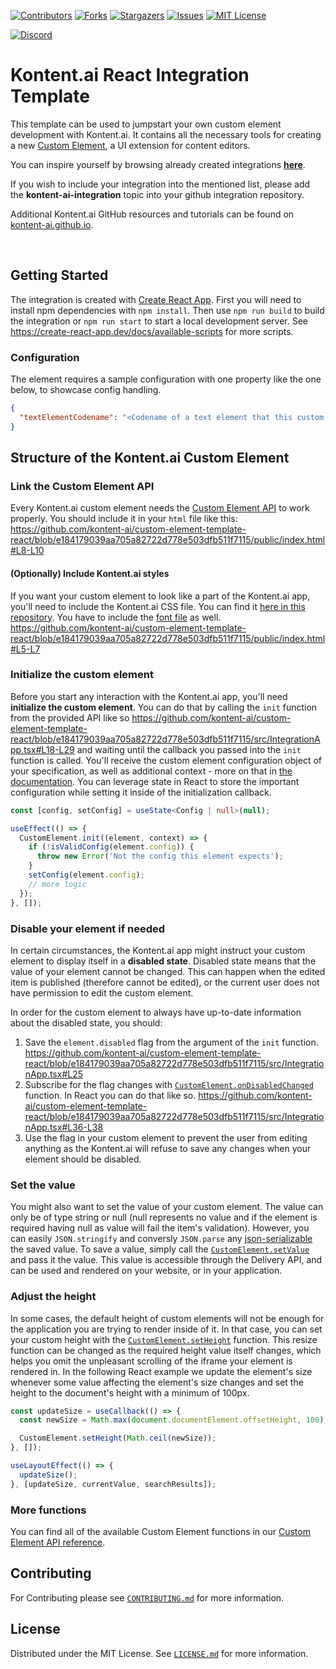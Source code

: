 [![Contributors][contributors-shield]][contributors-url]
[![Forks][forks-shield]][forks-url]
[![Stargazers][stars-shield]][stars-url]
[![Issues][issues-shield]][issues-url]
[![MIT License][license-shield]][license-url]

[![Discord][discord-shield]][discord-url]


# Kontent.ai React Integration Template

This template can be used to jumpstart your own custom element development with Kontent.ai. It contains all the necessary tools for creating a new [Custom Element](https://kontent.ai/learn/tutorials/develop-apps/integrate/content-editing-extensions/), a UI extension for content editors. 

You can inspire yourself by browsing already created integrations [**here**](https://github.io/topics/kontent-ai-integration).

If you wish to include your integration into the mentioned list, please add the **kontent-ai-integration** topic into your github integration repository. 

Additional Kontent.ai GitHub resources and tutorials can be found on [kontent-ai.github.io](https://kontent-ai.github.io/).

<br />

## Getting Started

The integration is created with [Create React App](https://create-react-app.dev/). 
First you will need to install npm dependencies with `npm install`. 
Then use `npm run build` to build the integration or `npm run start` to start a local development server. 
See https://create-react-app.dev/docs/available-scripts for more scripts.

### Configuration

The element requires a sample configuration with one property like the one below, to showcase config handling.
```json
{
  "textElementCodename": "<Codename of a text element that this custom element can read>"
}
```

## Structure of the Kontent.ai Custom Element

### Link the Custom Element API

Every Kontent.ai custom element needs the [Custom Element API](https://kontent.ai/learn/reference/custom-elements-js-api/) to work properly. You should include it in your `html` file like this: https://github.com/kontent-ai/custom-element-template-react/blob/e184179039aa705a82722d778e503dfb511f7115/public/index.html#L8-L10

#### (Optionally) Include Kontent.ai styles

If you want your custom element to look like a part of the Kontent.ai app, you'll need to include the Kontent.ai CSS file. You can find it [here in this repository](https://github.com/kontent-ai/custom-element-template-react/blob/main/public/kontent-ai-app-styles.css). You have to include the [font file](https://github.com/kontent-ai/custom-element-template-react/blob/main/public/kontent-ai-icons-v3.0.1.woff2) as well. https://github.com/kontent-ai/custom-element-template-react/blob/e184179039aa705a82722d778e503dfb511f7115/public/index.html#L5-L7

### Initialize the custom element

Before you start any interaction with the Kontent.ai app, you'll need **initialize the custom element**. You can do that by calling the `init` function from the provided API like so https://github.com/kontent-ai/custom-element-template-react/blob/e184179039aa705a82722d778e503dfb511f7115/src/IntegrationApp.tsx#L18-L29
and waiting until the callback you passed into the `init` function is called. You'll receive the custom element configuration object of your specification, as well as additional context - more on that in [the documentation](https://kontent.ai/learn/reference/custom-elements-js-api/#a-init-method). 
You can leverage state in React to store the important configuration while setting it inside of the initialization callback. 

```ts
const [config, setConfig] = useState<Config | null>(null);

useEffect(() => {
  CustomElement.init((element, context) => {
    if (!isValidConfig(element.config)) {
      throw new Error('Not the config this element expects');
    }
    setConfig(element.config);
    // more logic
  });
}, []);
```

### Disable your element if needed

In certain circumstances, the Kontent.ai app might instruct your custom element to display itself in a **disabled state**. Disabled state means that the value of your element cannot be changed. This can happen when the edited item is published (therefore cannot be edited), or the current user does not have permission to edit the custom element.

In order for the custom element to always have up-to-date information about the disabled state, you should:
1) Save the `element.disabled` flag from the argument of the `init` function. https://github.com/kontent-ai/custom-element-template-react/blob/e184179039aa705a82722d778e503dfb511f7115/src/IntegrationApp.tsx#L25
2) Subscribe for the flag changes with [`CustomElement.onDisabledChanged`](https://kontent.ai/learn/reference/custom-elements-js-api/#a-ondisabledchanged-method) function. In React you can do that like so. https://github.com/kontent-ai/custom-element-template-react/blob/e184179039aa705a82722d778e503dfb511f7115/src/IntegrationApp.tsx#L36-L38
3) Use the flag in your custom element to prevent the user from editing anything as the Kontent.ai will refuse to save any changes when your element should be disabled.

### Set the value

You might also want to set the value of your custom element. The value can only be of type string or null (null represents no value and if the element is required having null as value will fail the item's validation). However, you can easily `JSON.stringify` and conversly `JSON.parse` any [json-serializable](https://developer.mozilla.org/en-US/docs/Web/JavaScript/Reference/Global_Objects/JSON/stringify#description) the saved value.
To save a value, simply call the [`CustomElement.setValue`](https://kontent.ai/learn/reference/custom-elements-js-api/#a-setvalue-method) and pass it the value.
This value is accessible through the Delivery API, and can be used and rendered on your website, or in your application.

### Adjust the height

In some cases, the default height of custom elements will not be enough for the application you are trying to render inside of it. In that case, you can set your custom height with the [`CustomElement.setHeight`](https://kontent.ai/learn/reference/custom-elements-js-api/#a-setheight-method) function. This resize function can be  changed as the required height value itself changes, which helps you omit the unpleasant scrolling of the iframe your element is rendered in. 
In the following React example we update the element's size whenever some value affecting the element's size changes and set the height to the document's height with a minimum of 100px.

```ts
const updateSize = useCallback(() => {
  const newSize = Math.max(document.documentElement.offsetHeight, 100);

  CustomElement.setHeight(Math.ceil(newSize));
}, []);

useLayoutEffect(() => {
  updateSize();
}, [updateSize, currentValue, searchResults]);
```

### More functions

You can find all of the available Custom Element functions in our [Custom Element API reference](https://kontent.ai/learn/reference/custom-elements-js-api/).

## Contributing

For Contributing please see  [`CONTRIBUTING.md`](CONTRIBUTING.md) for more information.

## License

Distributed under the MIT License. See [`LICENSE.md`](./LICENSE.md) for more information.


[contributors-shield]: https://img.shields.io/github/contributors/kontent-ai/integration-template-react.svg?style=for-the-badge
[contributors-url]: https://github.com/kontent-ai/integration-template-react/graphs/contributors
[forks-shield]: https://img.shields.io/github/forks/kontent-ai/integration-template-react.svg?style=for-the-badge
[forks-url]: https://github.com/kontent-ai/integration-template-react/network/members
[stars-shield]: https://img.shields.io/github/stars/kontent-ai/integration-template-react.svg?style=for-the-badge
[stars-url]: https://github.com/kontent-ai/integration-template-react/stargazers
[issues-shield]: https://img.shields.io/github/issues/kontent-ai/integration-template-react.svg?style=for-the-badge
[issues-url]:https://github.com/kontent-ai/integration-template-react/issues
[license-shield]: https://img.shields.io/github/license/kontent-ai/integration-template-react.svg?style=for-the-badge
[license-url]:https://github.com/kontent-ai/integration-template-react/blob/master/LICENSE.md
[discord-shield]: https://img.shields.io/discord/821885171984891914?color=%237289DA&label=Kontent.ai%20Discord&logo=discord&style=for-the-badge
[discord-url]: https://discord.com/invite/SKCxwPtevJ
